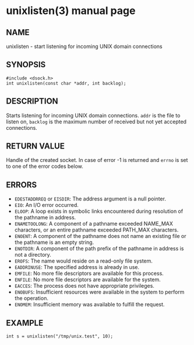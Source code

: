 # unixlisten(3) manual page

## NAME

unixlisten - start listening for incoming UNIX domain connections

## SYNOPSIS

```
#include <dsock.h>
int unixlisten(const char *addr, int backlog);
```

## DESCRIPTION

Starts listening for incoming UNIX domain connections. `addr` is the file to listen on, `backlog` is the maximum number of received but not yet accepted connections.

## RETURN VALUE

Handle of the created socket. In case of error -1 is returned and `errno` is set to one of the error codes below.

## ERRORS

* `EDESTADDRREQ` or `EISDIR`: The address argument is a null pointer.
* `EIO`: An I/O error occurred.
* `ELOOP`: A loop exists in symbolic links encountered during resolution of the pathname in address.
* `ENAMETOOLONG`: A component of a pathname exceeded NAME_MAX characters, or an entire pathname exceeded PATH_MAX characters.
* `ENOENT`: A component of the pathname does not name an existing file or the pathname is an empty string.
* `ENOTDIR`: A component of the path prefix of the pathname in address is not a directory.
* `EROFS`: The name would reside on a read-only file system.
* `EADDRINUSE`: The specified address is already in use.
* `EMFILE`: No more file descriptors are available for this process.
* `ENFILE`: No more file descriptors are available for the system.
* `EACCES`: The process does not have appropriate privileges.
* `ENOBUFS`: Insufficient resources were available in the system to perform the operation.
* `ENOMEM`: Insufficient memory was available to fulfill the request.

## EXAMPLE

```
int s = unixlisten("/tmp/unix.test", 10);
```

